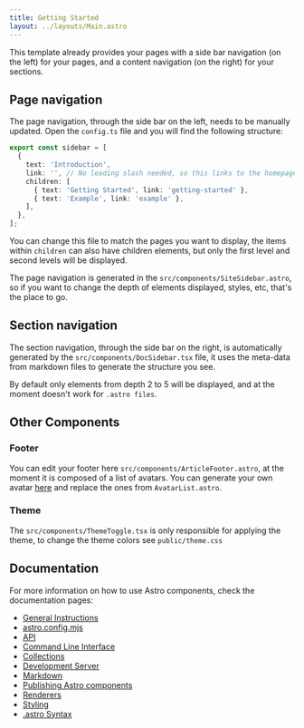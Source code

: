 ```yaml
---
title: Getting Started
layout: ../layouts/Main.astro
---
```


This template already provides your pages with a side bar navigation (on the left) for your pages, and a content navigation (on the right) for your sections.

## Page navigation

The page navigation, through the side bar on the left, needs to be manually updated. Open the `config.ts` file and you will find the following structure:

```ts
export const sidebar = [
  {
    text: 'Introduction',
    link: '', // No leading slash needed, so this links to the homepage
    children: [
      { text: 'Getting Started', link: 'getting-started' },
      { text: 'Example', link: 'example' },
    ],
  },
];
```

You can change this file to match the pages you want to display, the items within `children` can also have children elements, but only the first level and second levels will be displayed.

The page navigation is generated in the `src/components/SiteSidebar.astro`, so if you want to change the depth of elements displayed, styles, etc, that's the place to go.

## Section navigation

The section navigation, through the side bar on the right, is automatically generated by the `src/components/DocSidebar.tsx` file, it uses the meta-data from markdown files to generate the structure you see.

By default only elements from depth 2 to 5 will be displayed, and at the moment doesn't work for `.astro files`.

## Other Components

### Footer

You can edit your footer here `src/components/ArticleFooter.astro`, at the moment it is composed of a list of avatars. You can generate your own avatar [here](https://getavataaars.com/) and replace the ones from `AvatarList.astro`.

### Theme

The `src/components/ThemeToggle.tsx` is only responsible for applying the theme, to change the theme colors see `public/theme.css`

## Documentation

For more information on how to use Astro components, check the documentation pages:

- [General Instructions](https://github.com/snowpackjs/astro#readme)
- [astro.config.mjs](https://github.com/snowpackjs/astro/blob/main/docs/config.md)
- [API](https://github.com/snowpackjs/astro/blob/main/docs/api.md)
- [Command Line Interface](https://github.com/snowpackjs/astro/blob/main/docs/cli.md)
- [Collections](https://github.com/snowpackjs/astro/blob/main/docs/collections.md)
- [Development Server](https://github.com/snowpackjs/astro/blob/main/docs/dev.md)
- [Markdown](https://github.com/snowpackjs/astro/blob/main/docs/markdown.md)
- [Publishing Astro components](https://github.com/snowpackjs/astro/blob/main/docs/publishing.md)
- [Renderers](https://github.com/snowpackjs/astro/blob/main/docs/renderers.md)
- [Styling](https://github.com/snowpackjs/astro/blob/main/docs/styling.md)
- [.astro Syntax](https://github.com/snowpackjs/astro/blob/main/docs/syntax.md)
